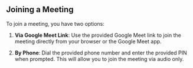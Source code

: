 ## Joining a Meeting

To join a meeting, you have two options:

1. **Via Google Meet Link**: Use the provided Google Meet link to join the meeting directly from your browser or the Google Meet app.

2. **By Phone**: Dial the provided phone number and enter the provided PIN when prompted. This will allow you to join the meeting via audio only.